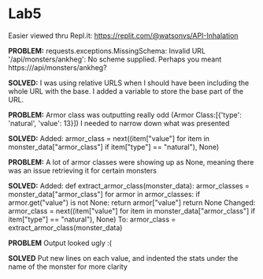 # Lab5

Easier viewed thru Repl.it: https://replit.com/@watsonvs/API-Inhalation

**PROBLEM:**
requests.exceptions.MissingSchema: Invalid URL '/api/monsters/ankheg': No scheme supplied. Perhaps you meant https:///api/monsters/ankheg?

**SOLVED:**
I was using relative URLS when I should have been including the whole URL with the base. I added a variable to store the base part of the URL.


**PROBLEM:**
Armor class was outputting really odd (Armor Class:[{'type': 'natural', 'value': 13}]) I needed to narrow down what was presented

**SOLVED:**
Added:  armor_class = next((item["value"] for item in monster_data["armor_class"] if item["type"] == "natural"), None)



**PROBLEM:**
A lot of armor classes were showing up as None, meaning there was an issue retrieving it for certain monsters

**SOLVED:**
  Added:
    def extract_armor_class(monster_data):
      armor_classes = monster_data["armor_class"]
      for armor in armor_classes:
          if armor.get("value") is not None:
              return armor["value"]
      return None
  Changed:
    armor_class = next((item["value"] for item in monster_data["armor_class"] if item["type"] == "natural"), None)
    To:
    armor_class = extract_armor_class(monster_data)




**PROBLEM**
Output looked ugly :(

**SOLVED**
Put new lines on each value, and indented the stats under the name of the monster for more clarity







